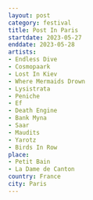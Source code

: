 ```yaml
---
layout: post
category: festival
title: Post In Paris
startdate: 2023-05-27
enddate: 2023-05-28
artists: 
- Endless Dive
- Cosmopaark
- Lost In Kiev
- Where Mermaids Drown
- Lysistrata
- Peniche
- Ef
- Death Engine
- Bank Myna
- Saar
- Maudits
- Yarotz
- Birds In Row
place: 
- Petit Bain
- La Dame de Canton
country: France
city: Paris
---
```


